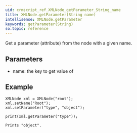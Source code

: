 ```yaml
---
uid: crmscript_ref_XMLNode_getParameter_String_name
title: XMLNode.getParameter(String name)
intellisense: XMLNode.getParameter
keywords: getParameter(String)
so.topic: reference
---
```


Get a parameter (attribute) from the node with a given name.



## Parameters


 - name: the key to get value of





## Example
    
    XMLNode xml = XMLNode("root");
    xml.setName("Root");
    xml.setParameter("type", "object");
    
    print(xml.getParameter("type"));
    
    Prints "object".


